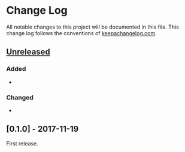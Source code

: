 # Change Log
All notable changes to this project will be documented in this file. This change log follows the conventions of [keepachangelog.com](http://keepachangelog.com/).

## [Unreleased]
### Added
- 

### Changed
- 

## [0.1.0] - 2017-11-19
First release.

[Unreleased]: https://github.com/fmjrey/cameleon/compare/cameleon-0.1.1...HEAD
[0.1.2]: https://github.com/fmjrey/cameleon/compare/cameleon-0.1.1...cameleon-0.1.2
[0.1.1]: https://github.com/fmjrey/cameleon/compare/cameleon-0.1.0...cameleon-0.1.1
